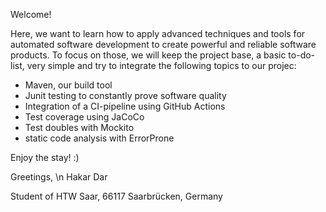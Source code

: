 Welcome!

Here, we want to learn how to apply advanced techniques and tools for automated software development to create powerful and reliable software products. 
To focus on those, we will keep the project base, a basic to-do-list, very simple and try to integrate the following topics to our projec:

- Maven, our build tool 
- Junit testing to constantly prove software quality
- Integration of a CI-pipeline using GitHub Actions
- Test coverage using JaCoCo
- Test doubles with Mockito
- static code analysis with ErrorProne

Enjoy the stay! :)

Greetings, \n
Hakar Dar

Student of HTW Saar, 
66117 Saarbrücken, 
Germany
